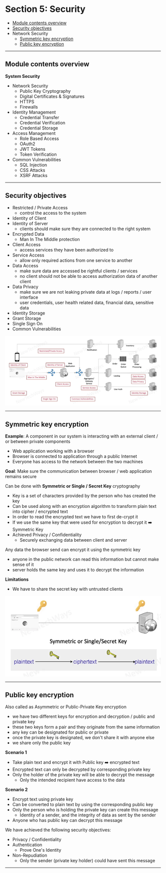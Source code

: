 # Section 5: Security

- [Module contents overview](#module-contents-overview)
- [Security objectives](#security-objectives)
- Network Security
  - [Symmetric key encryption](#symmetric-key-encryption)
  - [Public key encryption](#public-key-encryption)

---

## Module contents overview

**System Security**

- Network Security
  - Public Key Cryptography
  - Digital Certificates & Signatures
  - HTTPS
  - Firewalls
- Identity Management
  - Credential Transfer
  - Credential Verification
  - Credential Storage
- Access Management
  - Role Based Access
  - OAuth2
  - JWT Tokens
  - Token Verification
- Common Vulnerabilities
  - SQL Injection
  - CSS Attacks
  - XSRF Attacks

---

## Security objectives

- Restricted / Private Access
  - control the access to the system
- Identity of Client
- Identity of Server
  - clients should make sure they are connected to the right system
- Encrypted Data
  - Man In The Middle protection
- Client Access
  - access services they have been authorized to
- Service Access
  - allow only required actions from one service to another
- Data Access
  - make sure data are accessed be rightful clients / services
  - no client should not be able to access authorization data of another client
- Data Privacy
  - make sure we are not leaking private data at logs / reports / user interface
  - user credentials, user health related data, financial data, sensitive data
- Identity Storage
- Grant Storage
- Single Sign On
- Common Vulnerabilities

![Security objectives](assets/images/42.png)

----

## Symmetric key encryption

**Example**: A component in our system is interacting with an external client / or between private components
- Web application working with a browser
- Browser is connected to application through a public Internet
- Everyone has access to the network between the two machines

**Goal**: Make sure the communication between browser / web application remains secure

Can be done with **Symmetric or Single / Secret Key** cryptography

- Key is a set of characters provided by the person who has created the key
- Can be used along with an encryption algorithm to transform plain text into cipher / encrypted text
- In order to read the encrypted text we have to first de-crypt it
- If we use the same key that were used for encryption to decrypt it ➡️ Symmetric Key
- Achieved Privacy / Confidentiality
  - Securely exchanging data between client and server

Any data the browser send can encrypt it using the symmetric key
- anyone in the public network can read this information but cannot make sense of it
- server holds the same key and uses it to decrypt the information

**Limitations**

- We have to share the secret key with untrusted clients

![Symmetric Key](assets/images/43.png)

---

## Public key encryption

Also called as Asymmetric or Public-Private Key encryption

- we have two different keys for encryption and decryption / public and private key
- these two keys form a pair and they originate from the same information
- any key can be designated for public or private
- once the private key is designated, we don't share it with anyone else
- we share only the public key

**Scenario 1**

- Take plain text and encrypt it with Public key ➡️ encrypted text
- Encrypted text can only be decrypted by corresponding private key
- Only the holder of the private key will be able to decrypt the message
  - Only the intended recipient have access to the data

**Scenario 2**

- Encrypt text using private key
- Can be converted to plain text by using the corresponding public key
- Only the person who is holding the private key can create this message
  - Identity of a sender, and the integrity of data as sent by the sender
- Anyone who has public key can decrypt this message

We have achieved the following security objectives:

- Privacy / Confidentiality
- Authentication
  - Prove One's Identity
- Non-Repudiation
  - Only the sender (private key holder) could have sent this message

---



